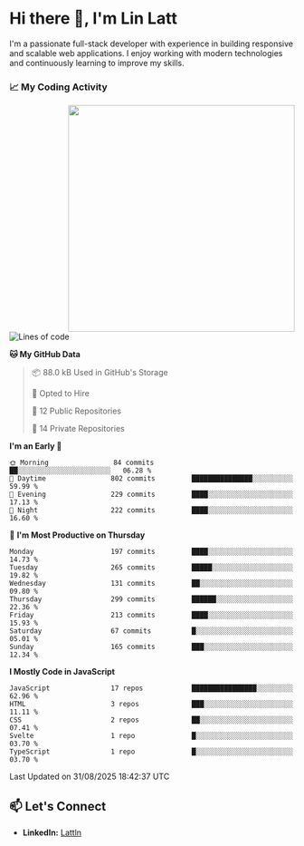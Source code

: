 # Hi there 👋, I'm Lin Latt

I'm a passionate full-stack developer with experience in building responsive and scalable web applications. I enjoy working with modern technologies and continuously learning to improve my skills.

### 📈 My Coding Activity 
<img src="https://github.com/user-attachments/assets/6cec4854-3eec-4600-9120-9be1d3cb2bfe"  width="400px" align="right">

<!--START_SECTION:waka-->
![Lines of code](https://img.shields.io/badge/From%20Hello%20World%20I%27ve%20Written-531.0%20thousand%20lines%20of%20code-blue)

**🐱 My GitHub Data** 

> 📦 88.0 kB Used in GitHub's Storage 
 > 
> 💼 Opted to Hire
 > 
> 📜 12 Public Repositories 
 > 
> 🔑 14 Private Repositories 
 > 
**I'm an Early 🐤** 

```text
🌞 Morning                84 commits          ██░░░░░░░░░░░░░░░░░░░░░░░   06.28 % 
🌆 Daytime                802 commits         ███████████████░░░░░░░░░░   59.99 % 
🌃 Evening                229 commits         ████░░░░░░░░░░░░░░░░░░░░░   17.13 % 
🌙 Night                  222 commits         ████░░░░░░░░░░░░░░░░░░░░░   16.60 % 
```
📅 **I'm Most Productive on Thursday** 

```text
Monday                   197 commits         ████░░░░░░░░░░░░░░░░░░░░░   14.73 % 
Tuesday                  265 commits         █████░░░░░░░░░░░░░░░░░░░░   19.82 % 
Wednesday                131 commits         ██░░░░░░░░░░░░░░░░░░░░░░░   09.80 % 
Thursday                 299 commits         ██████░░░░░░░░░░░░░░░░░░░   22.36 % 
Friday                   213 commits         ████░░░░░░░░░░░░░░░░░░░░░   15.93 % 
Saturday                 67 commits          █░░░░░░░░░░░░░░░░░░░░░░░░   05.01 % 
Sunday                   165 commits         ███░░░░░░░░░░░░░░░░░░░░░░   12.34 % 
```


**I Mostly Code in JavaScript** 

```text
JavaScript               17 repos            ████████████████░░░░░░░░░   62.96 % 
HTML                     3 repos             ███░░░░░░░░░░░░░░░░░░░░░░   11.11 % 
CSS                      2 repos             ██░░░░░░░░░░░░░░░░░░░░░░░   07.41 % 
Svelte                   1 repo              █░░░░░░░░░░░░░░░░░░░░░░░░   03.70 % 
TypeScript               1 repo              █░░░░░░░░░░░░░░░░░░░░░░░░   03.70 % 
```




 Last Updated on 31/08/2025 18:42:37 UTC
<!--END_SECTION:waka-->

## 📫 Let's Connect

- **LinkedIn:** [Lattln](https://linkedin.com/in/lin-latt)
<!-- - **Portfolio:** [Your Portfolio](https://yourportfolio.com) -->
